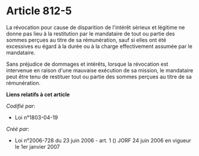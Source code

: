 # Article 812-5

La révocation pour cause de disparition de l'intérêt sérieux et légitime ne donne pas lieu à la restitution par le mandataire
de tout ou partie des sommes perçues au titre de sa rémunération, sauf si elles ont été excessives eu égard à la durée ou à
la charge effectivement assumée par le mandataire.

Sans préjudice de dommages et intérêts, lorsque la révocation est intervenue en raison d'une mauvaise exécution de sa
mission, le mandataire peut être tenu de restituer tout ou partie des sommes perçues au titre de sa rémunération.

**Liens relatifs à cet article**

_Codifié par_:

  - Loi n°1803-04-19

_Créé par_:

  - Loi n°2006-728 du 23 juin 2006 - art. 1 () JORF 24 juin 2006 en vigueur le 1er janvier 2007
